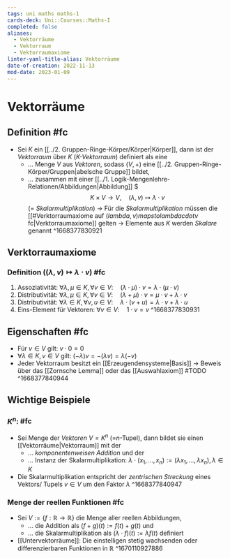 ```yaml
---
tags: uni maths maths-1
cards-deck: Uni::Courses::Maths-I
completed: false
aliases:
  - Vektorräume
  - Vektorraum
  - Vektorraumaxiome
linter-yaml-title-alias: Vektorräume
date-of-creation: 2022-11-13
mod-date: 2023-01-09
---
```


# Vektorräume

## Definition #fc
- Sei $K$ ein [[../2. Gruppen-Ringe-Körper/Körper|Körper]], dann ist der *Vektorraum* über $K$ (*$K$-Vektorraum*) definiert als eine
	- … Menge $V$ aus *Vektoren*, sodass $(V,+)$ eine [[../2. Gruppen-Ringe-Körper/Gruppen|abelsche Gruppe]] bildet,
	- … zusammen mit einer [[../1. Logik-Mengenlehre-Relationen/Abbildungen|Abbildung]] \$$$K\times V\rightarrow V,\quad(\lambda,v)\mapsto\lambda\cdot v$$ (= *Skalarmultiplikation*)
	→ Für die *Skalarmultiplikation* müssen die [[#Verktorraumaxiome auf $( lambda,v) mapsto lambda cdot v$ fc|Verktorraumaxiome]] gelten
	→ Elemente aus $K$ werden *Skalare* genannt
^1668377830921

## Verktorraumaxiome

### Definition ($(\lambda,v)\mapsto\lambda\cdot v$) #fc
1. Assoziativität: $\forall\lambda,\mu\in K,\forall v\in V:\quad(\lambda\cdot\mu)\cdot v=\lambda\cdot(\mu\cdot v)$
2. Distributivität: $\forall\lambda,\mu\in K,\forall v\in V:\quad(\lambda+\mu)\cdot v=\mu\cdot v+\lambda\cdot v$
3. Distributivität: $\forall\lambda\in K,\forall v,u\in V:\quad\lambda\cdot(v+u)=\lambda\cdot v+\lambda\cdot u$
4. Eins-Element für Vektoren: $\forall v\in V:\quad1\cdot v=v$
^1668377830931

## Eigenschaften #fc
- Für $v\in V$ gilt: $v\cdot0=0$
- $\forall\lambda\in K,v\in V$ gilt: $(−\lambda)v=−(\lambda v)=\lambda(−v)$
- Jeder Vektorraum besitzt ein [[Erzeugendensysteme|Basis]]
	→ Beweis über das [[Zornsche Lemma]] oder das [[Auswahlaxiom]] #TODO
^1668377840944

## Wichtige Beispiele

### $K^n:$ #fc
- Sei Menge der *Vektoren* $V=K^n$ (=$n$-Tupel), dann bildet sie einen [[Vektorräume|Vektorraum]] mit der
	- … *komponentenweisen Addition* und der
	- … Instanz der Skalarmultiplikation: $\lambda\cdot(x_1,\dots,x_n):=(\lambda x_1,\dots,\lambda x_n),\lambda\in K$
- Die Skalarmultiplikation entspricht der *zentrischen Streckung* eines Vektors/ Tupels $v\in V$ um den Faktor $\lambda$
^1668377840947

### Menge der reellen Funktionen #fc
- Sei $V:=\{f:\mathbb{R}\rightarrow\mathbb{R}\}$ die Menge aller reellen Abbildungen,
	- … die Addition als $(f+g)(t):=f(t)+g(t)$ und
	- … die Skalarmultiplikation als $(\lambda\cdot f)(t):=\lambda f(t)$ definiert
- [[Untervektorräume]]: Die einstelligen stetig wachsenden oder differenzierbaren Funktionen in $\mathbb{R}$
^1670110927886
